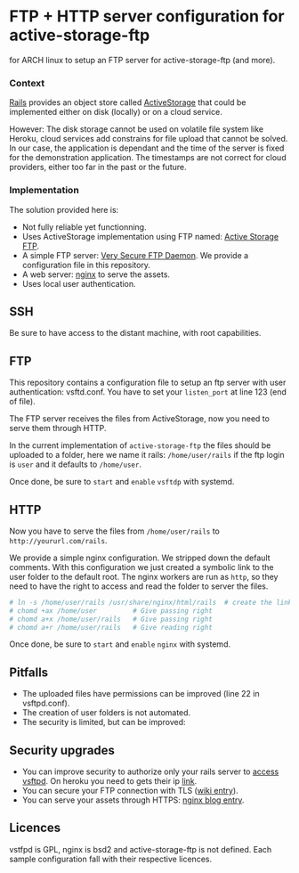 # FTP + HTTP server configuration for active-storage-ftp

for ARCH linux to setup an FTP server for active-storage-ftp (and more). 

### Context 

[Rails](https://github.com/rails/rails) provides an object store called [ActiveStorage](https://github.com/gordienko/activestorage-ftp/tree/master/) that could be implemented either on disk (locally) or on a cloud service. 

However: The disk storage cannot be used on volatile file system like Heroku, cloud services add constrains for file upload that cannot be solved. In our case, the application is dependant and the time of the server is fixed for the demonstration application. The timestamps are not correct for cloud providers, either too far in the past or the future. 

### Implementation 

The solution provided here is: 

* Not fully reliable yet functionning. 
* Uses ActiveStorage implementation using FTP named: [Active Storage FTP](https://github.com/iscreen/active-storage-ftp).
* A simple FTP server: [Very Secure FTP Daemon](https://wiki.archlinux.org/index.php/Very_Secure_FTP_Daemon). We provide a configuration file in this repository. 
* A web server: [nginx](https://wiki.archlinux.org/index.php/Nginx) to serve the assets.
* Uses local user authentication.

## SSH 

Be sure to have access to the distant machine, with root capabilities. 

## FTP 

This repository contains a configuration file to setup an ftp server with user authentication: vsftd.conf. You have to set your `listen_port` at line 123 (end of file).

The FTP server receives the files from ActiveStorage, now you need to serve them through HTTP. 

In the current implementation of `active-storage-ftp` the files should be uploaded to a folder, here we name it rails: `/home/user/rails` if the ftp login is `user` and it defaults to `/home/user`. 

Once done, be sure to `start` and `enable` `vsftdp` with systemd. 

## HTTP 

Now you have to serve the files from `/home/user/rails` to `http://yoururl.com/rails`.

We provide a simple nginx configuration. We stripped down the default comments. With this configuration we just created a symbolic link to the user folder to the default root. The nginx workers are run as `http`, so they need to have the right to access and read the folder to server the files.

``` bash 
# ln -s /home/user/rails /usr/share/nginx/html/rails  # create the link
# chomd +ax /home/user         # Give passing right
# chomd a+x /home/user/rails   # Give passing right
# chomd a+r /home/user/rails   # Give reading right
``` 

Once done, be sure to `start` and `enable` `nginx` with systemd. 

## Pitfalls

* The uploaded files have permissions can be improved (line 22 in vsftpd.conf). 
* The creation of user folders is not automated.
* The security is limited, but can be improved:

## Security upgrades 

* You can improve security to authorize only your rails server to [access vsftpd](https://serverfault.com/questions/577393/vsftpd-limit-connection-to-a-set-of-ip-addresses). On heroku you need to gets their ip [link](https://help.heroku.com/JS13Y78I/i-need-to-whitelist-heroku-dynos-what-are-ip-address-ranges-in-use-at-heroku). 
* You can secure your FTP connection with TLS ([wiki entry](https://wiki.archlinux.org/index.php/Very_Secure_FTP_Daemon#Using_SSL/TLS_to_secure_FTP)). 
* You can serve your assets through HTTPS: [nginx blog entry](https://www.nginx.com/blog/using-free-ssltls-certificates-from-lets-encrypt-with-nginx/).


## Licences

vstfpd is GPL, nginx is bsd2 and active-storage-ftp is not defined. Each sample configuration fall with their respective licences.


